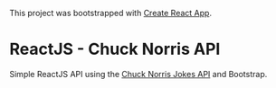 This project was bootstrapped with [Create React App](https://github.com/facebook/create-react-app).

# ReactJS - Chuck Norris API

Simple ReactJS API using the [Chuck Norris Jokes API](https://api.chucknorris.io) and Bootstrap.